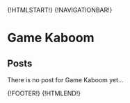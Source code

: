 {!HTMLSTART!}
{!NAVIGATIONBAR!}

# Game Kaboom

## Posts

There is no post for Game Kaboom yet...

{!FOOTER!}
{!HTMLEND!}
